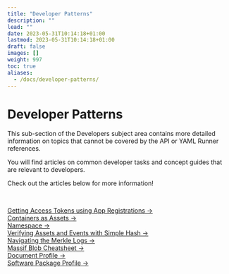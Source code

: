 ```yaml
---
title: "Developer Patterns"
description: ""
lead: ""
date: 2023-05-31T10:14:18+01:00
lastmod: 2023-05-31T10:14:18+01:00
draft: false
images: []
weight: 997
toc: true
aliases:
  - /docs/developer-patterns/
---
```

<div class= "row justify-content-center">
    <div class="col-md-12 col-lg-10 col-xl-10">
      <h1>Developer Patterns</h1>
      <p>This sub-section of the Developers subject area contains more detailed information on topics that cannot be covered by the API or YAML Runner references. <br></p>
      <p>You will find articles on common developer tasks and concept guides that are relevant to developers.</p>
      <p> Check out the articles below for more information!</p><br>
      <p><a href="/developers/developer-patterns/getting-access-tokens-using-app-registrations/">Getting Access Tokens using App Registrations &rarr;</a><br>
      <a href="/developers/developer-patterns/containers-as-assets/">Containers as Assets &rarr;</a><br>
      <a href="/developers/developer-patterns/namespace/">Namespace &rarr;</a><br>
      <a href="/developers/developer-patterns/verifying-with-simple-hash/">Verifying Assets and Events with Simple Hash &rarr;</a><br>
      <a href="/developers/developer-patterns/navigating-merklelogs/">Navigating the Merkle Logs &rarr;</a><br>
      <a href="/developers/developer-patterns/massif-blob-cheetsheet/">Massif Blob Cheatsheet &rarr;</a><br>
      <a href="/developers/developer-patterns/document-profile/">Document Profile &rarr;</a><br>
      <a href="/developers/developer-patterns/software-package-profile/">Software Package Profile &rarr;</a></p>
    </div>
</div>
